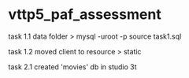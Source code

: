 # vttp5_paf_assessment

task 1.1
data folder > mysql -uroot -p
source task1.sql

task 1.2
moved client to resource > static

task 2.1 
created 'movies' db in studio 3t